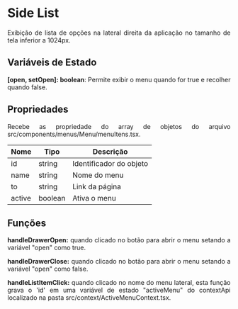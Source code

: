 <h1>Side List</h1>

<p align="justify">
  Exibição de lista de opções na lateral direita da aplicação no tamanho de tela inferior a 1024px.
</p>

<h2>Variáveis de Estado</h2>
<p align="justify">
  <strong>[open, setOpen]: boolean</strong>: Permite exibir o menu quando for true e recolher quando false.
</p>


<h2>Propriedades</h2>
<p align="justify">
  Recebe as propriedade do array de objetos do arquivo src/components/menus/Menu/menuItens.tsx.
</p>

| Nome     | Tipo       | Descrição                                                    |
| -------- | ---------- | ------------------------------------------------------------ |
| id       | string     | Identificador do objeto                                      |
| name     | string     | Nome do menu                                                 |
| to       | string     | Link da página                                               |
| active   | boolean    | Ativa o menu                                                 |

<h2>Funções</h2>
<p align="justify">
  <strong>handleDrawerOpen:</strong> quando clicado no botão para abrir o menu setando a variável "open" como true.
</p>
<p align="justify">
  <strong>handleDrawerClose:</strong> quando clicado no botão para abrir o menu setando a variável "open" como false.
</p>
<p align="justify">
  <strong>handleListItemClick:</strong> quando clicado no nome do menu lateral, esta função grava o 'id' em uma variável de estado "activeMenu" do contextApi localizado na pasta src/context/ActiveMenuContext.tsx.
</p>
